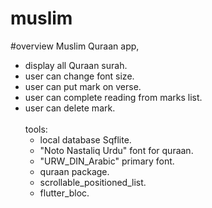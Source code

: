 # muslim

#overview
Muslim Quraan app,<br>
- display all Quraan surah.<br>
- user can change font size.<br>
- user can put mark on verse.<br>
- user can complete reading from marks list.<br>
- user can delete mark.<br><br>
tools: <br>
  - local database Sqflite.<br>
  - "Noto Nastaliq Urdu" font for quraan.<br>
  - "URW_DIN_Arabic" primary font. <br>
  - quraan package.<br>
  - scrollable_positioned_list.<br>
  - flutter_bloc.<br>
